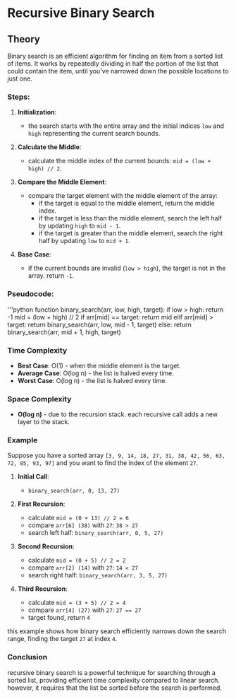 # Recursive Binary Search

## Theory

Binary search is an efficient algorithm for finding an item from a sorted list of items. It works by repeatedly dividing in half the portion of the list that could contain the item, until you've narrowed down the possible locations to just one.

### Steps:

1. **Initialization**:
   - the search starts with the entire array and the initial indices `low` and `high` representing the current search bounds.
   
2. **Calculate the Middle**:
   - calculate the middle index of the current bounds: `mid = (low + high) // 2`.

3. **Compare the Middle Element**:
   - compare the target element with the middle element of the array:
     - if the target is equal to the middle element, return the middle index.
     - if the target is less than the middle element, search the left half by updating `high` to `mid - 1`.
     - if the target is greater than the middle element, search the right half by updating `low` to `mid + 1`.

4. **Base Case**:
   - if the current bounds are invalid (`low > high`), the target is not in the array. return `-1`.

### Pseudocode:
'''python
function binary_search(arr, low, high, target):
    if low > high:
        return -1
    mid = (low + high) // 2
    if arr[mid] == target:
        return mid
    elif arr[mid] > target:
        return binary_search(arr, low, mid - 1, target)
    else:
        return binary_search(arr, mid + 1, high, target)



### Time Complexity
- **Best Case**: O(1) - when the middle element is the target.
- **Average Case**: O(log n) - the list is halved every time.
- **Worst Case**: O(log n) - the list is halved every time.

### Space Complexity
- **O(log n)** - due to the recursion stack. each recursive call adds a new layer to the stack.

### Example

Suppose you have a sorted array `[3, 9, 14, 18, 27, 31, 38, 42, 56, 63, 72, 85, 93, 97]` and you want to find the index of the element `27`.

1. **Initial Call**:
   - `binary_search(arr, 0, 13, 27)`

2. **First Recursion**:
   - calculate `mid = (0 + 13) // 2 = 6`
   - compare `arr[6] (38)` with `27`: `38 > 27`
   - search left half: `binary_search(arr, 0, 5, 27)`

3. **Second Recursion**:
   - calculate `mid = (0 + 5) // 2 = 2`
   - compare `arr[2] (14)` with `27`: `14 < 27`
   - search right half: `binary_search(arr, 3, 5, 27)`

4. **Third Recursion**:
   - calculate `mid = (3 + 5) // 2 = 4`
   - compare `arr[4] (27)` with `27`: `27 == 27`
   - target found, return `4`

this example shows how binary search efficiently narrows down the search range, finding the target `27` at index `4`.

### Conclusion

recursive binary search is a powerful technique for searching through a sorted list, providing efficient time complexity compared to linear search. however, it requires that the list be sorted before the search is performed.
